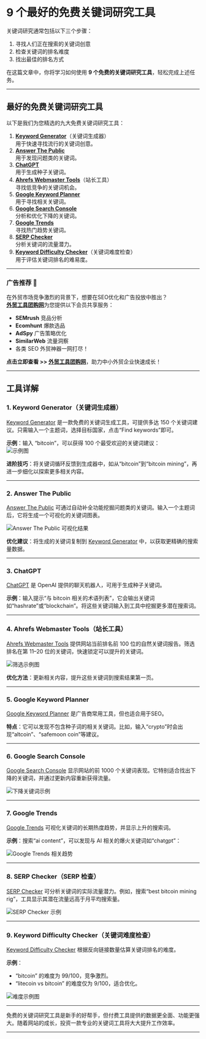 # 9 个最好的免费关键词研究工具

关键词研究通常包括以下三个步骤：

1. 寻找人们正在搜索的关键词创意  
2. 检查关键词的排名难度  
3. 找出最佳的排名方式  

在这篇文章中，你将学习如何使用 **9 个免费的关键词研究工具**，轻松完成上述任务。

---

## 最好的免费关键词研究工具

以下是我们为您精选的九大免费关键词研究工具：

1. [**Keyword Generator**](https://ahrefs.com/zh/keyword-generator)（关键词生成器）  
   用于快速寻找流行的关键词创意。
2. [**Answer The Public**](https://answerthepublic.com/)  
   用于发现问题类的关键词。
3. [**ChatGPT**](https://openai.com/blog/chatgpt/)  
   用于生成种子关键词。
4. [**Ahrefs Webmaster Tools**](https://ahrefs.com/zh/webmaster-tools)（站长工具）  
   寻找低竞争的关键词机会。
5. [**Google Keyword Planner**](https://ads.google.com/intl/en_uk/home/tools/keyword-planner/)  
   用于寻找相关关键词。
6. [**Google Search Console**](https://search.google.com/search-console/about)  
   分析和优化下降的关键词。
7. [**Google Trends**](https://trends.google.com/trends/)  
   寻找热门趋势关键词。
8. [**SERP Checker**](https://ahrefs.com/zh/serp-checker)  
   分析关键词的流量潜力。
9. [**Keyword Difficulty Checker**](https://ahrefs.com/zh/keyword-difficulty)（关键词难度检查）  
   用于评估关键词排名的难易度。

---

### 广告推荐 🚀  
在外贸市场竞争激烈的背景下，想要在SEO优化和广告投放中胜出？  
[**外贸工具团购网**](https://bit.ly/waimao518)为您提供以下会员共享服务：  
- **SEMrush** 竞品分析  
- **Ecomhunt** 爆款选品  
- **AdSpy** 广告策略优化  
- **SimilarWeb** 流量洞察  
- 各类 SEO 外贸神器一网打尽！  

**点击立即查看 >> [外贸工具团购网](https://bit.ly/waimao518)**，助力中小外贸企业快速成长！  

---

## 工具详解

### 1. Keyword Generator（关键词生成器）

[Keyword Generator](https://ahrefs.com/zh/keyword-generator) 是一款免费的关键词生成工具，可提供多达 150 个关键词建议。只需输入一个主题词，选择目标国家，点击“Find keywords”即可。

**示例**：输入 “bitcoin”，可以获得 100 个最受欢迎的关键词建议：  
![示例图](https://ahrefs.com/blog/wp-content/uploads/2023/03/image10-7.png)

**进阶技巧**：将关键词循环反馈到生成器中，如从“bitcoin”到“bitcoin mining”，再进一步细化以探索更多相关内容。

---

### 2. Answer The Public

[Answer The Public](https://answerthepublic.com/) 可通过自动补全功能挖掘问题类的关键词。输入一个主题词后，它将生成一个可视化的关键词图表。

![Answer The Public 可视化结果](https://ahrefs.com/blog/wp-content/uploads/2023/03/image14-5-1.jpg)

**优化建议**：将生成的关键词复制到 [Keyword Generator](https://ahrefs.com/zh/keyword-generator) 中，以获取更精确的搜索量数据。

---

### 3. ChatGPT

[ChatGPT](https://openai.com/blog/chatgpt/) 是 OpenAI 提供的聊天机器人，可用于生成种子关键词。

**示例**：输入提示“与 bitcoin 相关的术语列表”，它会输出关键词如“hashrate”或“blockchain”。将这些关键词输入到工具中挖掘更多潜在搜索词。

---

### 4. Ahrefs Webmaster Tools（站长工具）

[Ahrefs Webmaster Tools](https://ahrefs.com/zh/webmaster-tools) 提供网站当前排名前 100 位的自然关键词报告。筛选排名在第 11–20 位的关键词，快速锁定可以提升的关键词。

![筛选示例图](https://ahrefs.com/blog/wp-content/uploads/2023/03/image15-9.png)

**优化方法**：更新相关内容，提升这些关键词到搜索结果第一页。

---

### 5. Google Keyword Planner

[Google Keyword Planner](https://ads.google.com/intl/en_uk/home/tools/keyword-planner/) 是广告商常用工具，但也适合用于SEO。

**特点**：它可以发现不包含种子词的相关关键词。比如，输入“crypto”时会出现“altcoin”、“safemoon coin”等建议。

---

### 6. Google Search Console

[Google Search Console](https://search.google.com/search-console/about) 显示网站的前 1000 个关键词表现。它特别适合找出下降的关键词，并通过更新内容重新获得流量。

![下降关键词示例](https://ahrefs.com/blog/wp-content/uploads/2023/03/image26-3.png)

---

### 7. Google Trends

[Google Trends](https://trends.google.com/trends/) 可视化关键词的长期热度趋势，并显示上升的搜索词。

**示例**：搜索“ai content”，可以发现与 AI 相关的爆火关键词如“chatgpt”：

![Google Trends 相关趋势](https://ahrefs.com/blog/wp-content/uploads/2023/03/image31-2.png)

---

### 8. SERP Checker（SERP 检查）

[SERP Checker](https://ahrefs.com/zh/serp-checker) 可分析关键词的实际流量潜力。例如，搜索“best bitcoin mining rig”，工具显示其潜在流量远高于月平均搜索量。

![SERP Checker 示例](https://ahrefs.com/blog/wp-content/uploads/2023/03/image16-6.png)

---

### 9. Keyword Difficulty Checker（关键词难度检查）

[Keyword Difficulty Checker](https://ahrefs.com/zh/keyword-difficulty) 根据反向链接数量估算关键词排名的难度。

**示例**：  
- “bitcoin” 的难度为 99/100，竞争激烈。  
- “litecoin vs bitcoin” 的难度仅为 9/100，适合优化。

![难度示例图](https://ahrefs.com/blog/wp-content/uploads/2023/03/image8-12.png)

---

免费的关键词研究工具是新手的好帮手，但付费工具提供的数据更全面、功能更强大。随着网站的成长，投资一款专业的关键词工具将大大提升工作效率。


---
